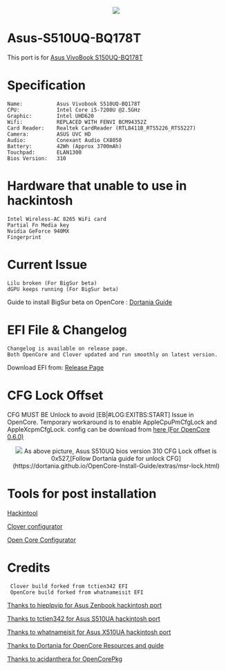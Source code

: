 <p align="center">
<img src="https://i.imgur.com/LmrXLjX.png")
    </p>


# Asus-S510UQ-BQ178T   
This port is for [Asus VivoBook S150UQ-BQ178T](https://www.notebookcheck.net/Asus-VivoBook-S15-S510UQ-BQ178T.294032.0.html)


# Specification

    Name:           Asus Vivobook S510UQ-BQ178T
    CPU:            Intel Core i5-7200U @2.5GHz
    Graphic:        Intel UHD620
    Wifi:           REPLACED WITH FENVI BCM94352Z 
    Card Reader:    Realtek CardReader (RTL8411B_RTS5226_RTS5227)
    Camera:         ASUS UVC HD
    Audio:          Conexant Audio CX8050
    Battery:        42Wh (Approx 3700mAh)
    Touchpad:       ELAN1300
    Bios Version:   310
    

# Hardware that unable to use in hackintosh
   
    Intel Wireless-AC 8265 WiFi card 
    Partial Fn Media key
    Nvidia GeForce 940MX 
    Fingerprint
    
# Current Issue 
    Lilu broken (For BigSur beta)
    dGPU keeps running (For BigSur beta)
Guide to install BigSur beta on OpenCore : [Dortania Guide](dortania.github.io/OpenCore-Install-Guide/)

# EFI File & Changelog

    Changelog is available on release page. 
    Both OpenCore and Clover updated and run smoothly on latest version. 

Download EFI from: [Release Page](https://github.com/JoK3rLeE/Asus-S510UQ-BQ178T/releases)

    
# CFG Lock Offset
CFG MUST BE Unlock to avoid [EB|#LOG:EXITBS:START] Issue in OpenCore. 
Temporary workaround is to enable AppleCpuPmCfgLock and AppleXcpmCfgLock. config can be download from [here (For OpenCore 0.6.0)](https://github.com/JoK3rLeE/Asus-S510UQ-BQ178T/releases/download/v2/config.plist)

<p align="center">
<img src="https://i.imgur.com/S4Repod.png")
    </p>
As above picture, Asus S510UQ bios version 310 CFG Lock offset is 0x527,[Follow Dortania guide for unlock CFG](https://dortania.github.io/OpenCore-Install-Guide/extras/msr-lock.html)
    
# Tools for post installation 

[Hackintool](https://github.com/headkaze/Hackintool)

[Clover configurator](https://mackie100projects.altervista.org/download-clover-configurator/)

[Open Core Configurator](https://mackie100projects.altervista.org/download-opencore-configurator/)

# Credits 
     Clover build forked from tctien342 EFI 
     OpenCore build forked from whatnameisit EFI

[Thanks to hieplpvip for Asus Zenbook hackintosh port](https://github.com/hieplpvip/ASUS-ZENBOOK-HACKINTOSH)

[Thanks to tctien342 for Asus S510UA hackintosh port](https://github.com/tctien342/Asus-Vivobook-S510UA-Hackintosh)

[Thanks to whatnameisit for Asus X510UA hackintosh port](https://github.com/whatnameisit/Asus-Vivobook-X510UA-BQ490-Catalina-10.15.3-Hackintosh)

[Thanks to Dortania for OpenCore Resources and guide](https://github.com/dortania)

[Thanks to acidanthera for OpenCorePkg](https://github.com/acidanthera/OpenCorePkg)

